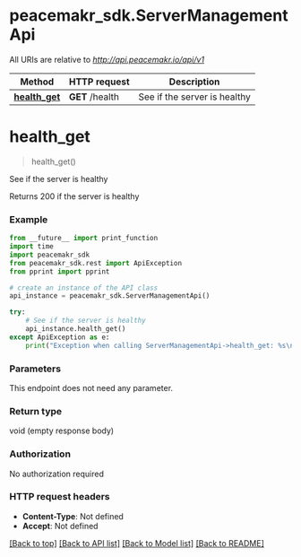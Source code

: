 # peacemakr_sdk.ServerManagementApi

All URIs are relative to *http://api.peacemakr.io/api/v1*

Method | HTTP request | Description
------------- | ------------- | -------------
[**health_get**](ServerManagementApi.md#health_get) | **GET** /health | See if the server is healthy


# **health_get**
> health_get()

See if the server is healthy

Returns 200 if the server is healthy

### Example
```python
from __future__ import print_function
import time
import peacemakr_sdk
from peacemakr_sdk.rest import ApiException
from pprint import pprint

# create an instance of the API class
api_instance = peacemakr_sdk.ServerManagementApi()

try:
    # See if the server is healthy
    api_instance.health_get()
except ApiException as e:
    print("Exception when calling ServerManagementApi->health_get: %s\n" % e)
```

### Parameters
This endpoint does not need any parameter.

### Return type

void (empty response body)

### Authorization

No authorization required

### HTTP request headers

 - **Content-Type**: Not defined
 - **Accept**: Not defined

[[Back to top]](#) [[Back to API list]](../README.md#documentation-for-api-endpoints) [[Back to Model list]](../README.md#documentation-for-models) [[Back to README]](../README.md)

